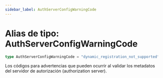 ```yaml
---
sidebar_label: AuthServerConfigWarningCode
---
```


# Alias de tipo: AuthServerConfigWarningCode

```ts
type AuthServerConfigWarningCode = "dynamic_registration_not_supported";
```

Los códigos para advertencias que pueden ocurrir al validar los metadatos del servidor de autorización (authorization server).